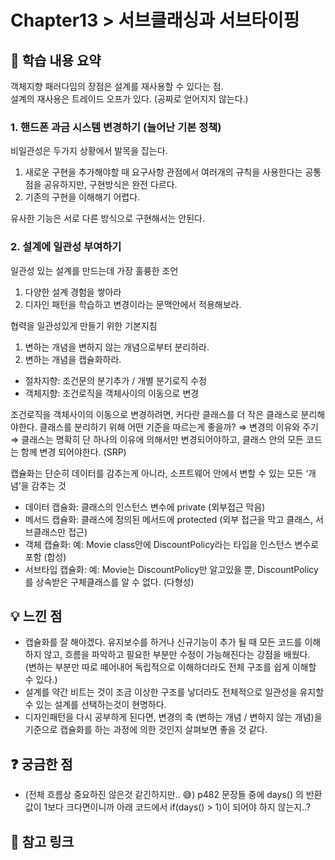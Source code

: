 # Chapter13 > 서브클래싱과 서브타이핑

## 📌 학습 내용 요약   
객체지향 패러다임의 장점은 설계를 재사용할 수 있다는 점.  
설계의 재사용은 트레이드 오프가 있다. (공짜로 얻어지지 않는다.)  
### 1. 핸드폰 과금 시스템 변경하기 (늘어난 기본 정책) 
비일관성은 두가지 상황에서 발목을 잡는다.
1. 새로운 구현을 추가해야할 때 요구사항 관점에서 여러개의 규칙을 사용한다는 공통점을 공유하지만, 구현방식은 완전 다르다.
2. 기존의 구현을 이해해기 어렵다.

유사한 기능은 서로 다른 방식으로 구현해서는 안된다.

### 2. 설계에 일관성 부여하기
일관성 있는 설계를 만드는데 가장 훌륭한 조언
1. 다양한 설계 경험을 쌓아라
2. 디자인 패턴을 학습하고 변경이라는 문맥안에서 적용해보라.

협력을 일관성있게 만들기 위한 기본지침
1. 변하는 개념을 변하지 않는 개념으로부터 분리하라.
2. 변하는 개념을 캡슐화하라.

- 절차지향: 조건문의 분기추가 / 개별 분기로직 수정
- 객체지향: 조건로직을 객체사이의 이동으로 변경

조건로직을 객체사이의 이동으로 변경하려면, 커다란 클래스를 더 작은 클래스로 분리해야한다. 클래스를 분리하기 위해 어떤 기준을 따르는게 좋을까? ⇒ 변경의 이유와 주기 ⇒ 클래스는 명확히 단 하나의 이유에 의해서만 변경되어야하고, 클래스 안의 모든 코드는 함께 변경 되어야한다. (SRP) 

캡슐화는 단순히 데이터를 감추는게 아니라, 소프트웨어 안에서 변할 수 있는 모든 ‘개념’을 감추는 것
- 데이터 캡슐화: 클래스의 인스턴스 변수에 private (외부접근 막음)
- 메서드 캡슐화: 클래스에 정의된 메서드에 protected (외부 접근을 막고 클래스, 서브클래스만 접근)
- 객체 캡슐화: 예: Movie class안에 DiscountPolicy라는 타입을 인스턴스 변수로 포함 (합성)
- 서브타입 캡슐화: 예: Movie는 DiscountPolicy만 알고있을 뿐, DiscountPolicy를 상속받은 구체클래스를 알 수 없다. (다형성)

## 💡 느낀 점
- 캡슐화를 잘 해야겠다. 유지보수를 하거나 신규기능이 추가 될 때 모든 코드를 이해하지 않고, 흐름을 파악하고 필요한 부분만 수정이 가능해진다는 강점을 배웠다.  
  (변하는 부분만 따로 떼어내어 독립적으로 이해하더라도 전체 구조를 쉽게 이해할 수 있다.)
- 설계를 약간 비트는 것이 조금 이상한 구조를 낳더라도 전체적으로 일관성을 유지할 수 있는 설계를 선택하는것이 현명하다.
- 디자인패턴을 다시 공부하게 된다면, 변경의 축 (변하는 개념 / 변하지 않는 개념)을 기준으로 캡슐화를 하는 과정에 의한 것인지 살펴보면 좋을 것 같다.  

## ❓ 궁금한 점
- (전체 흐름상 중요하진 않은것 같긴하지만.. 😅) p482 문장들 중에 days() 의 반환값이 1보다 크다면이니까 아래 코드에서 if(days() > 1)이 되어야 하지 않는지..? 

## 🔗 참고 링크
